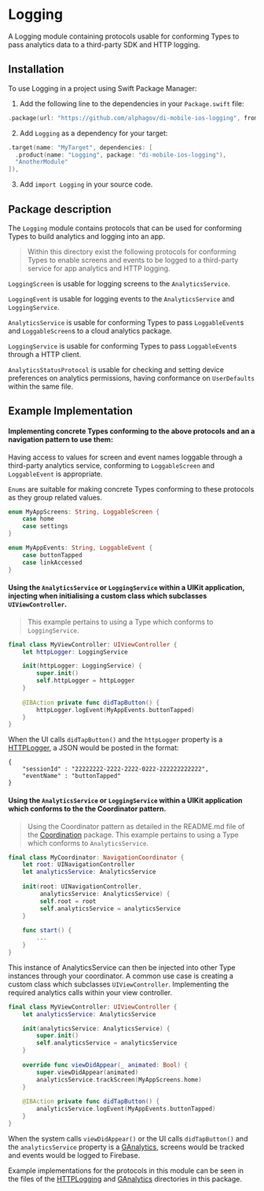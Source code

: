 # Logging

A Logging module containing protocols usable for conforming Types to pass analytics data to a third-party SDK and HTTP logging.

## Installation

To use Logging in a project using Swift Package Manager:

1. Add the following line to the dependencies in your `Package.swift` file:

```swift
.package(url: "https://github.com/alphagov/di-mobile-ios-logging", from: "1.0.0"),
```

2. Add `Logging` as a dependency for your target:

```swift
.target(name: "MyTarget", dependencies: [
  .product(name: "Logging", package: "di-mobile-ios-logging"),
  "AnotherModule"
]),
```

3. Add `import Logging` in your source code.

## Package description

The `Logging` module contains protocols that can be used for conforming Types to build analytics and logging into an app.

> Within this directory exist the following protocols for conforming Types to enable screens and events to be logged to a third-party service for app analytics and HTTP logging.

`LoggingScreen` is usable for logging screens to the `AnalyticsService`.

`LoggingEvent` is usable for logging events to the `AnalyticsService` and `LoggingService`.

`AnalyticsService` is usable for conforming Types to pass `LoggableEvent`s and `LoggableScreen`s to a cloud analytics package.

`LoggingService` is usable for conforming Types to pass `LoggableEvent`s through a HTTP client.

`AnalyticsStatusProtocol` is usable for checking and setting device preferences on analytics permissions, having conformance on `UserDefaults` within the same file.

## Example Implementation

#### Implementing concrete Types conforming to the above protocols and an a navigation pattern to use them:

Having access to values for screen and event names loggable through a third-party analytics service, conforming to `LoggableScreen` and `LoggableEvent` is appropriate. 

`Enums` are suitable for making concrete Types conforming to these protocols as they group related values.

```swift
enum MyAppScreens: String, LoggableScreen {
    case home
    case settings
}
```

```swift
enum MyAppEvents: String, LoggableEvent {
    case buttonTapped
    case linkAccessed
}
```

#### Using the `AnalyticsService` or `LoggingService` within a UIKit application, injecting when initialising a custom class which subclasses `UIViewController`.

> This example pertains to using a Type which conforms to `LoggingService`.

```swift
final class MyViewController: UIViewController {
    let httpLogger: LoggingService

    init(httpLogger: LoggingService) {
        super.init()
        self.httpLogger = httpLogger
    }
    
    @IBAction private func didTapButton() {
        httpLogger.logEvent(MyAppEvents.buttonTapped)
    }
}
```

When the UI calls `didTapButton()` and the `httpLogger` property is a [HTTPLogger](../HTTPLogging/HTTPLogger.swift), a JSON would be posted in the format:

```
{
    "sessionId" : "22222222-2222-2222-0222-222222222222",
    "eventName" : "buttonTapped"
}
```

#### Using the `AnalyticsService` or `LoggingService` within a UIKit application which conforms to the the Coordinator pattern.

> Using the Coordinator pattern as detailed in the README.md file of the [Coordination](https://github.com/alphagov/di-mobile-ios-coordination) package. This example pertains to using a Type which conforms to `AnalyticsService`.


```swift
final class MyCoordinator: NavigationCoordinator {
    let root: UINavigationController
    let analyticsService: AnalyticsService
    
    init(root: UINavigationController,
         analyticsService: AnalyticsService) {
         self.root = root
         self.analyticsService = analyticsService
    }
    
    func start() {
        ...
    }
}
```

This instance of AnalyticsService can then be injected into other Type instances through your coordinator. A common use case is creating a custom class which subclasses `UIViewController`. Implementing the required analytics calls within your view controller.

```swift
final class MyViewController: UIViewController {
    let analyticsService: AnalyticsService

    init(analyticsService: AnalyticsService) {
        super.init()
        self.analyticsService = analyticsService
    }
    
    override func viewDidAppear(_ animated: Bool) {
        super.viewDidAppear(animated)
        analyticsService.trackScreen(MyAppScreens.home)
    }
    
    @IBAction private func didTapButton() {
        analyticsService.logEvent(MyAppEvents.buttonTapped)
    }
}
```

When the system calls `viewDidAppear()` or the UI calls `didTapButton()` and the `analyticsService` property is a [GAnalytics](../GAnalytics/GAnalytics.swift), screens would be tracked and events would be logged to Firebase.

Example implementations for the protocols in this module can be seen in the files of the [HTTPLogging](../HTTPLogging) and [GAnalytics](../GAnalytics) directories in this package.

